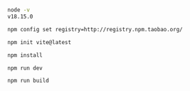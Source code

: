 # 

```bash
node -v
v18.15.0
```

```bash
npm config set registry=http://registry.npm.taobao.org/

npm init vite@latest
```

```bash
npm install 

npm run dev

npm run build
```

